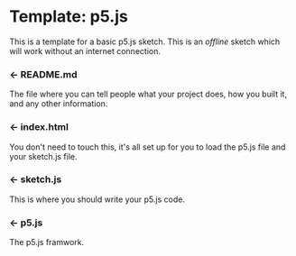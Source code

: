 # Template: p5.js

This is a template for a basic p5.js sketch. This is an *offline* sketch which will work without an internet connection. 

### ← README.md

The file where you can tell people what your project does, how you built it, and any other information. 

### ← index.html

You don't need to touch this, it's all set up for you to load the p5.js file and your sketch.js file. 

### ← sketch.js

This is where you should write your p5.js code.

### ← p5.js

The p5.js framwork. 


